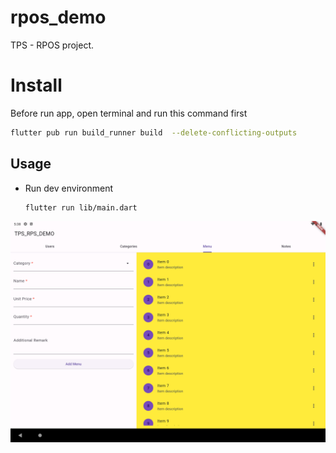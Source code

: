 # rpos_demo

TPS - RPOS project.

# Install
Before run app, open terminal and run this command first
```bash
flutter pub run build_runner build  --delete-conflicting-outputs
```

## Usage

* Run dev environment
    ```shell
    flutter run lib/main.dart
    ```
![Alt text](https://github.com/MyatTheingi/RPOS/blob/main/android/app/src/main/res/drawable/Screenshot_1716289728.png)
